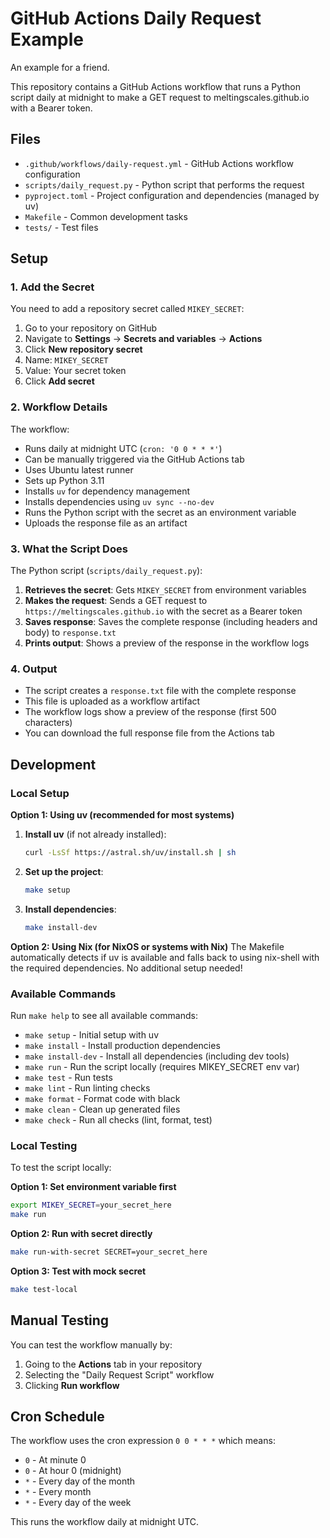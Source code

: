 # GitHub Actions Daily Request Example

An example for a friend.

This repository contains a GitHub Actions workflow that runs a Python script daily at midnight to make a GET request to meltingscales.github.io with a Bearer token.

## Files

- `.github/workflows/daily-request.yml` - GitHub Actions workflow configuration
- `scripts/daily_request.py` - Python script that performs the request
- `pyproject.toml` - Project configuration and dependencies (managed by uv)
- `Makefile` - Common development tasks
- `tests/` - Test files

## Setup

### 1. Add the Secret

You need to add a repository secret called `MIKEY_SECRET`:

1. Go to your repository on GitHub
2. Navigate to **Settings** → **Secrets and variables** → **Actions**
3. Click **New repository secret**
4. Name: `MIKEY_SECRET`
5. Value: Your secret token
6. Click **Add secret**

### 2. Workflow Details

The workflow:
- Runs daily at midnight UTC (`cron: '0 0 * * *'`)
- Can be manually triggered via the GitHub Actions tab
- Uses Ubuntu latest runner
- Sets up Python 3.11
- Installs `uv` for dependency management
- Installs dependencies using `uv sync --no-dev`
- Runs the Python script with the secret as an environment variable
- Uploads the response file as an artifact

### 3. What the Script Does

The Python script (`scripts/daily_request.py`):

1. **Retrieves the secret**: Gets `MIKEY_SECRET` from environment variables
2. **Makes the request**: Sends a GET request to `https://meltingscales.github.io` with the secret as a Bearer token
3. **Saves response**: Saves the complete response (including headers and body) to `response.txt`
4. **Prints output**: Shows a preview of the response in the workflow logs

### 4. Output

- The script creates a `response.txt` file with the complete response
- This file is uploaded as a workflow artifact
- The workflow logs show a preview of the response (first 500 characters)
- You can download the full response file from the Actions tab

## Development

### Local Setup

**Option 1: Using uv (recommended for most systems)**
1. **Install uv** (if not already installed):
   ```bash
   curl -LsSf https://astral.sh/uv/install.sh | sh
   ```

2. **Set up the project**:
   ```bash
   make setup
   ```

3. **Install dependencies**:
   ```bash
   make install-dev
   ```

**Option 2: Using Nix (for NixOS or systems with Nix)**
The Makefile automatically detects if uv is available and falls back to using nix-shell with the required dependencies. No additional setup needed!

### Available Commands

Run `make help` to see all available commands:

- `make setup` - Initial setup with uv
- `make install` - Install production dependencies
- `make install-dev` - Install all dependencies (including dev tools)
- `make run` - Run the script locally (requires MIKEY_SECRET env var)
- `make test` - Run tests
- `make lint` - Run linting checks
- `make format` - Format code with black
- `make clean` - Clean up generated files
- `make check` - Run all checks (lint, format, test)

### Local Testing

To test the script locally:

**Option 1: Set environment variable first**
```bash
export MIKEY_SECRET=your_secret_here
make run
```

**Option 2: Run with secret directly**
```bash
make run-with-secret SECRET=your_secret_here
```

**Option 3: Test with mock secret**
```bash
make test-local
```

## Manual Testing

You can test the workflow manually by:

1. Going to the **Actions** tab in your repository
2. Selecting the "Daily Request Script" workflow
3. Clicking **Run workflow**

## Cron Schedule

The workflow uses the cron expression `0 0 * * *` which means:
- `0` - At minute 0
- `0` - At hour 0 (midnight)
- `*` - Every day of the month
- `*` - Every month
- `*` - Every day of the week

This runs the workflow daily at midnight UTC. 